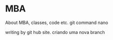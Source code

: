 

# MBA

About MBA, classes, code etc.
git command nano

writing by git hub site.
criando uma nova branch


